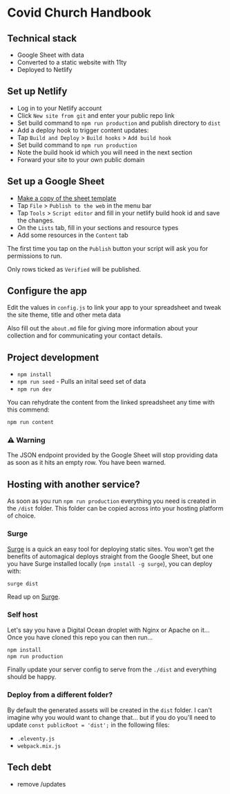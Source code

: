 # Covid Church Handbook

## Technical stack

- Google Sheet with data
- Converted to a static website with 11ty
- Deployed to Netlify

## Set up Netlify

- Log in to your Netlify account
- Click `New site from git` and enter your public repo link
- Set build command to `npm run production` and publish directory to `dist`
- Add a deploy hook to trigger content updates:
- Tap `Build and Deploy` > `Build hooks` > `Add build hook`
- Set build command to `npm run production`
- Note the build hook id which you will need in the next section
- Forward your site to your own public domain

## Set up a Google Sheet

- [Make a copy of the sheet template](https://docs.google.com/spreadsheets/d/1OaLb4Rq-M1ucJVatuyoc-5muFAe4bwaOGVXfD48AcrQ/copy?usp=sharing)
- Tap `File` > `Publish to the web` in the menu bar
- Tap `Tools` > `Script editor` and fill in your netlify build hook id and save the changes.
- On the `Lists` tab, fill in your sections and resource types
- Add some resources in the `Content` tab

The first time you tap on the `Publish` button your script will ask you for permissions to run.

Only rows ticked as `Verified` will be published.

## Configure the app

Edit the values in `config.js` to link your app to your spreadsheet and tweak the site theme, title and other meta data

Also fill out the `about.md` file for giving more information about your collection and for communicating your contact details.

## Project development

- `npm install`
- `npm run seed` - Pulls an inital seed set of data
- `npm run dev`

You can rehydrate the content from the linked spreadsheet any time with this commend:

```bash
npm run content
```

### ⚠️ Warning

The JSON endpoint provided by the Google Sheet will stop providing data as soon as it hits an empty row. You have been warned.

## Hosting with another service?

As soon as you run `npm run production` everything you need is created in the `/dist` folder. This folder can be copied across into your hosting platform of choice.

### Surge

[Surge](https://surge.sh/) is a quick an easy tool for deploying static sites. You won't get the benefits of automagical deploys straight from the Google Sheet, but one you have Surge installed locally (`npm install -g surge`), you can deploy with:

```bash
surge dist
```

Read up on [Surge](https://surge.sh/).

### Self host

Let's say you have a Digital Ocean droplet with Nginx or Apache on it… Once you have cloned this repo you can then run…

```bash
npm install
npm run production
```

Finally update your server config to serve from the `./dist` and everything should be happy.

### Deploy from a different folder?

By default the generated assets will be created in the `dist` folder. I can't imagine why you would want to change that… but if you do you'll need to update `const publicRoot = 'dist';` in the following files:

- `.eleventy.js`
- `webpack.mix.js`

## Tech debt

- remove /updates
